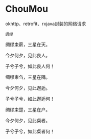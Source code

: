 # ChouMou
okhttp、retrofit、rxjava封装的网络请求

    绸缪
    
绸缪束薪，三星在天。

今夕何夕，见此良人。

子兮子兮，如此良人何！


绸缪束刍，三星在隅。

今夕何夕，见此邂逅。

子兮子兮，如此邂逅何！


绸缪束楚，三星在户。

今夕何夕，见此粲者。

子兮子兮，如此粲者何！ 
